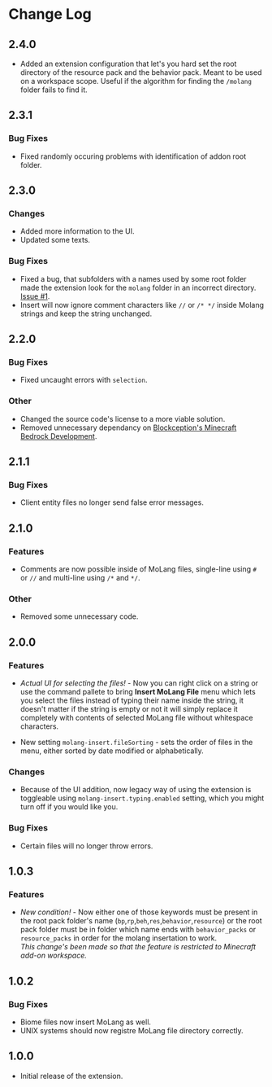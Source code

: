 # Change Log

## 2.4.0

- Added an extension configuration that let's you hard set the root directory of the resource pack and the behavior pack. Meant to be used on a workspace scope. Useful if the algorithm for finding the `/molang` folder fails to find it.

## 2.3.1

### Bug Fixes

- Fixed randomly occuring problems with identification of addon root folder.

## 2.3.0

### Changes

- Added more information to the UI.
- Updated some texts.

### Bug Fixes

- Fixed a bug, that subfolders with a names used by some root folder made the extension look for the `molang` folder in an incorrect directory. [Issue #1](https://github.com/IceCraft-Studio/Insert-Molang-File-VSC-Ext/issues/1).
- Insert will now ignore comment characters like `//` or `/* */` inside Molang strings and keep the string unchanged.

## 2.2.0

### Bug Fixes

- Fixed uncaught errors with `selection`.

### Other

- Changed the source code's license to a more viable solution.
- Removed unnecessary dependancy on [Blockception's Minecraft Bedrock Development](https://marketplace.visualstudio.com/items?itemName=BlockceptionLtd.blockceptionvscodeminecraftbedrockdevelopmentextension).

## 2.1.1

### Bug Fixes

- Client entity files no longer send false error messages.

## 2.1.0

### Features

- Comments are now possible inside of MoLang files, single-line using `#` or `//` and multi-line using `/*` and `*/`.

### Other

- Removed some unnecessary code.

## 2.0.0

### Features

- *Actual UI for selecting the files!* - Now you can right click on a string or use the command pallete to bring **Insert MoLang File** menu which lets you select the files instead of typing their name inside the string, it doesn't matter if the string is empty or not it will simply replace it completely with contents of selected MoLang file without whitespace characters.
  
- New setting `molang-insert.fileSorting` - sets the order of files in the menu, either sorted by date modified or alphabetically.

### Changes

- Because of the UI addition, now legacy way of using the extension is toggleable using `molang-insert.typing.enabled` setting, which you might turn off if you would like you.

### Bug Fixes

- Certain files will no longer throw errors.


## 1.0.3

### Features

- *New condition!* - Now either one of those keywords must be present in the root pack folder's name (`bp`,`rp`,`beh`,`res`,`behavior`,`resource`) or the root pack folder must be in folder which name ends with `behavior_packs` or `resource_packs` in order for the molang insertation to work.  
*This change's been made so that the feature is restricted to Minecraft add-on workspace.*

## 1.0.2

### Bug Fixes

- Biome files now insert MoLang as well.
- UNIX systems should now registre MoLang file directory correctly.

## 1.0.0

- Initial release of the extension.